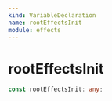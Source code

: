 ```yaml
---
kind: VariableDeclaration
name: rootEffectsInit
module: effects
---
```


# rootEffectsInit

```ts
const rootEffectsInit: any;
```
